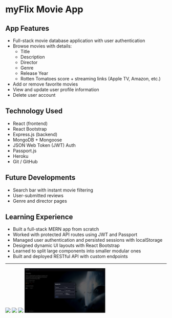 # myFlix Movie App

## App Features

- Full-stack movie database application with user authentication
- Browse movies with details:
  - Title
  - Description
  - Director
  - Genre
  - Release Year
  - Rotten Tomatoes score + streaming links (Apple TV, Amazon, etc.)
- Add or remove favorite movies
- View and update user profile information
- Delete user account

## Technology Used

- React (frontend)
- React Bootstrap
- Express.js (backend)
- MongoDB + Mongoose
- JSON Web Token (JWT) Auth
- Passport.js
- Heroku
- Git / GitHub

## Future Developments

- Search bar with instant movie filtering
- User-submitted reviews
- Genre and director pages

## Learning Experience

- Built a full-stack MERN app from scratch
- Worked with protected API routes using JWT and Passport
- Managed user authentication and persisted sessions with localStorage
- Designed dynamic UI layouts with React Bootstrap
- Learned to split large components into smaller modular ones
- Built and deployed RESTful API with custom endpoints

---

 <img src="public/assets/movie-view-parasite.png" width="50%" />
 <img src="public/assets/movie-view-twbb.png" width="50%" />
 <img src="public/assets/movie-card.png" width="50%" />
 <img src="public/assets/update-user.png" width="50%" />
